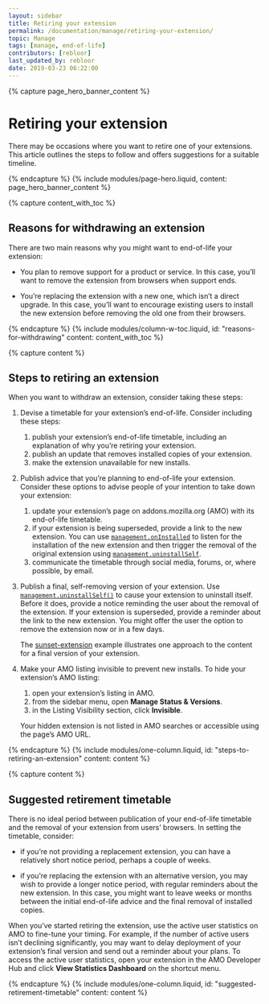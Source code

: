 ```yaml
---
layout: sidebar
title: Retiring your extension
permalink: /documentation/manage/retiring-your-extension/
topic: Manage
tags: [manage, end-of-life]
contributors: [rebloor]
last_updated_by: rebloor
date: 2019-03-23 06:22:00
---
```


<!-- Page Hero Banner -->

{% capture page_hero_banner_content %}

# Retiring your extension

There may be occasions where you want to retire one of your extensions. This article outlines the steps to follow and offers suggestions for a suitable timeline.

{% endcapture %}
{% include modules/page-hero.liquid,
	content: page_hero_banner_content
%}

<!-- END: Page Hero Banner -->

<!-- Content with Table of Contents Module -->

{% capture content_with_toc %}

## Reasons for withdrawing an extension

There are two main reasons why you might want to end-of-life your extension:

- You plan to remove support for a product or service. In this case, you’ll want to remove the extension from browsers when support ends.

- You’re replacing the extension with a new one, which isn’t a direct upgrade. In this case, you’ll want to encourage existing users to install the new extension before removing the old one from their browsers.

{% endcapture %}
{% include modules/column-w-toc.liquid,
  id: "reasons-for-withdrawing"
  content: content_with_toc
%}

<!-- END: Content with Table of Contents -->

<!-- Single Column Body Module -->

{% capture content %}

## Steps to retiring an extension

When you want to withdraw an extension, consider taking these steps:

1. Devise a timetable for your extension’s end-of-life. Consider including these steps:

   1. publish your extension’s end-of-life timetable, including an explanation of why you’re retiring your extension.
   2. publish an update that removes installed copies of your extension.
   3. make the extension unavailable for new installs.

2. Publish advice that you’re planning to end-of-life your extension. Consider these options to advise people of your intention to take down your extension:

   1. update your extension’s page on addons.mozilla.org (AMO) with its end-of-life timetable.
   2. if your extension is being superseded, provide a link to the new extension. You can use [`management.onInstalled`](https://developer.mozilla.org/docs/Mozilla/Add-ons/WebExtensions/API/management/onInstalled) to listen for the installation of the new extension and then trigger the removal of the original extension using [`management.uninstallSelf`](https://developer.mozilla.org/docs/Mozilla/Add-ons/WebExtensions/API/management/uninstallSelf).
   3. communicate the timetable through social media, forums, or, where possible, by email.

3. Publish a final, self-removing version of your extension. Use [`management.uninstallSelf()`](https://developer.mozilla.org/docs/Mozilla/Add-ons/WebExtensions/API/management/uninstallSelf) to cause your extension to uninstall itself. Before it does, provide a notice reminding the user about the removal of the extension. If your extension is superseded, provide a reminder about the link to the new extension. You might offer the user the option to remove the extension now or in a few days.

   The [sunset-extension](https://github.com/mozilla/sunset-extension) example illustrates one approach to the content for a final version of your extension.

4. Make your AMO listing invisible to prevent new installs. To hide your extension’s AMO listing:
   1. open your extension’s listing in AMO.
   2. from the sidebar menu, open **Manage Status & Versions**.
   3. in the Listing Visibility section, click **Invisible**.

   Your hidden extension is not listed in AMO searches or accessible using the page’s AMO URL.

{% endcapture %}
{% include modules/one-column.liquid,
  id: "steps-to-retiring-an-extension"
  content: content
%}

<!-- END: Single Column Body Module -->

<!-- Single Column Body Module -->

{% capture content %}

## Suggested retirement timetable

There is no ideal period between publication of your end-of-life timetable and the removal of your extension from users’ browsers. In setting the timetable, consider:

- if you’re not providing a replacement extension, you can have a relatively short notice period, perhaps a couple of weeks.

- if you’re replacing the extension with an alternative version, you may wish to provide a longer notice period, with regular reminders about the new extension. In this case, you might want to leave weeks or months between the initial end-of-life advice and the final removal of installed copies.

When you’ve started retiring the extension, use the active user statistics on AMO to fine-tune your timing. For example, if the number of active users isn’t declining significantly, you may want to delay deployment of your extension’s final version and send out a reminder about your plans. To access the active user statistics, open your extension in the AMO Developer Hub and click **View Statistics Dashboard** on the shortcut menu.

{% endcapture %}
{% include modules/one-column.liquid,
  id: "suggested-retirement-timetable"
  content: content
%}

<!-- END: Single Column Body Module -->


